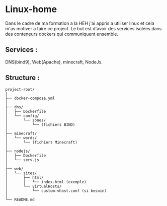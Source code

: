 # Linux-home

Dans le cadre de ma formation a la HEH j'ai appris a utiliser linux et cela m'as motiver a faire ce project.
Le but est d'avoir des services isolées dans des conteneurs dockers qui communiquent ensemble.

## Services :

DNS(bind9),
Web(Apache),
minecraft,
NodeJs.

## Structure : 

```
project-root/
│
├── docker-compose.yml
│
├── dns/
│   ├── Dockerfile
│   └── config/
│       └── zones/
│           └── (fichiers BIND)
│
├── minecraft/
│   └── words/
│       └── (fichiers Minecraft)
│
├── nodejs/
│   ├── Dockerfile
│   └── serv.js
│
├── web/
│   └── sites/
│       ├── html/
│       │   └── index.html (exemple)
│       └── virtualHosts/
│           └── custom-vhost.conf (si besoin)
│
└── README.md

```
